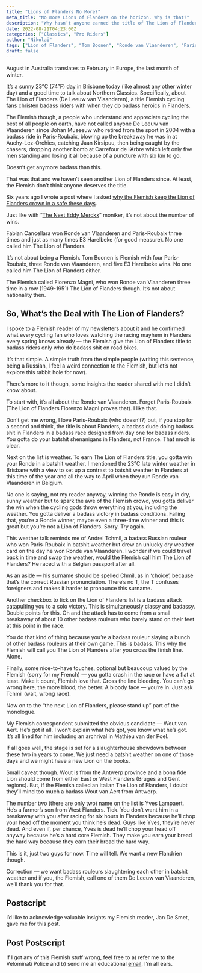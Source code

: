```yaml
---
title: "Lions of Flanders No More?"
meta_title: "No more Lions of Flanders on the horizon. Why is that?"
description: "Why hasn’t anyone earned the title of The Lion of Flanders since Johan Museeuw? A look at what it takes to be crowned in Flanders, with some thoughts on Wout van Aert and Yves Lampaert as the next possible contenders."
date: 2022-08-21T04:23:00Z
categories: ["Classics", "Pro Riders"]
author: "Nikolai"
tags: ["Lion of Flanders", "Tom Boonen", "Ronde van Vlaanderen", "Paris-Roubaix", "Johan Museeuw"]
draft: false
---
```


August in Australia translates to February in Europe, the last month of winter.

It’s a sunny 23°C (74°F) day in Brisbane today (like almost any other winter day) and a good time to talk about Northern Classics. Specifically, about The Lion of Flanders (De Leeuw van Vlaanderen), a title Flemish cycling fans christen badass riders with when they do badass heroics in Flanders.

The Flemish though, a people who understand and appreciate cycling the best of all people on earth, have not called anyone De Leeuw van Vlaanderen since Johan Museeuw who retired from the sport in 2004 with a badass ride in Paris-Roubaix, blowing up the breakaway he was in at Auchy-Lez-Orchies, catching Jaan Kirsipuu, then being caught by the chasers, dropping another bomb at Carrefour de l’Arbre which left only five men standing and losing it all because of a puncture with six km to go.

Doesn’t get anymore badass than this.

That was that and we haven’t seen another Lion of Flanders since. At least, the Flemish don’t think anyone deserves the title.

Six years ago I wrote a post where I asked [why the Flemish keep the Lion of Flanders crown in a safe these days](/blog/the-lion-of-flanders/).

Just like with “[The Next Eddy Merckx](/blog/tadej-pogacar-the-next-eddy-merckx/)” moniker, it’s not about the number of wins.

Fabian Cancellara won Ronde van Vlaanderen and Paris-Roubaix three times and just as many times E3 Harelbeke (for good measure). No one called him The Lion of Flanders.

It’s not about being a Flemish. Tom Boonen is Flemish with four Paris-Roubaix, three Ronde van Vlaanderen, and five E3 Harelbeke wins. No one called him The Lion of Flanders either.

The Flemish called Fiorenzo Magni, who won Ronde van Vlaanderen three time in a row (1949-1951) The Lion of Flanders though. It’s not about nationality then.

## So, What’s the Deal with The Lion of Flanders?

I spoke to a Flemish reader of my newsletters about it and he confirmed what every cycling fan who loves watching the racing mayhem in Flanders every spring knows already — the Flemish give the Lion of Flanders title to badass riders only who do badass shit on road bikes.

It’s that simple. A simple truth from the simple people (writing this sentence, being a Russian, I feel a weird connection to the Flemish, but let’s not explore this rabbit hole for now).

There’s more to it though, some insights the reader shared with me I didn’t know about.

To start with, it’s all about the Ronde van Vlaanderen. Forget Paris-Roubaix (The Lion of Flanders Fiorenzo Magni proves that). I like that.

Don’t get me wrong, I love Paris-Roubaix (who doesn’t?) but, if you stop for a second and think, the title is about Flanders, a badass dude doing badass shit in Flanders in a badass race designed from day one for badass riders. You gotta do your batshit shenanigans in Flanders, not France. That much is clear.

Next on the list is weather. To earn The Lion of Flanders title, you gotta win your Ronde in a batshit weather. I mentioned the 23°C late winter weather in Brisbane with a view to set up a contrast to batshit weather in Flanders at this time of the year and all the way to April when they run Ronde van Vlaanderen in Belgium.

No one is saying, not my reader anyway, winning the Ronde is easy in dry, sunny weather but to spark the awe of the Flemish crowd, you gotta deliver the win when the cycling gods throw everything at you, including the weather. You gotta deliver a badass victory in badass conditions. Failing that, you’re a Ronde winner, maybe even a three-time winner and this is great but you’re not a Lion of Flanders. Sorry. Try again.

This weather talk reminds me of Andrei Tchmil, a badass Russian rouleur who won Paris-Roubaix in batshit weather but drew an unlucky dry weather card on the day he won Ronde van Vlaanderen. I wonder if we could travel back in time and swap the weather, would the Flemish call him The Lion of Flanders? He raced with a Belgian passport after all.

As an aside — his surname should be spelled Chmil, as in ‘choice’, because that’s the correct Russian pronunciation. There’s no T, the T confuses foreigners and makes it harder to pronounce this surname.

Another checkbox to tick on the Lion of Flanders list is a badass attack catapulting you to a solo victory. This is simultaneously classy and badassy. Double points for this. Oh and the attack has to come from a small breakaway of about 10 other badass rouleurs who barely stand on their feet at this point in the race.

You do that kind of thing because you’re a badass rouleur slaying a bunch of other badass rouleurs at their own game. This is badass. This why the Flemish will call you The Lion of Flanders after you cross the finish line. Alone.

Finally, some nice-to-have touches, optional but beaucoup valued by the Flemish (sorry for my French) — you gotta crash in the race or have a flat at least. Make it count, Flemish love that. Cross the line bleeding. You can’t go wrong here, the more blood, the better. A bloody face — you’re in. Just ask Tchmil (wait, wrong race).

Now on to the “the next Lion of Flanders, please stand up” part of the monologue.

My Flemish correspondent submitted the obvious candidate — Wout van Aert. He’s got it all. I won’t explain what he’s got, you know what he’s got. It’s all lined for him including an archrival in Mathieu van der Poel.

If all goes well, the stage is set for a slaughterhouse showdown between these two in years to come. We just need a batshit weather on one of those days and we might have a new Lion on the books.

Small caveat though. Wout is from the Antwerp province and a bona fide Lion should come from either East or West Flanders (Bruges and Gent regions). But, if the Flemish called an Italian The Lion of Flanders, I doubt they’ll mind too much a badass Wout van Aert from Antwerp.

The number two (there are only two) name on the list is Yves Lampaert. He’s a farmer’s son from West Flanders. Tick. You don’t want him in a breakaway with you after racing for six hours in Flanders because he’ll chop your head off the moment you think he’s dead. Guys like Yves, they’re never dead. And even if, per chance, Yves is dead he’ll chop your head off anyway because he’s a hard core Flemish. They make you earn your bread the hard way because they earn their bread the hard way.

This is it, just two guys for now. Time will tell. We want a new Flandrien though.

Correction — we want badass rouleurs slaughtering each other in batshit weather and if you, the Flemish, call one of them De Leeuw van Vlaanderen, we’ll thank you for that.

## Postscript

I’d like to acknowledge valuable insights my Flemish reader, Jan De Smet, gave me for this post.

## Post Postscript

If I got any of this Flemish stuff wrong, feel free to a) refer me to the Velominati Police and b) send me an educational [email](/contact/). I’m all ears.
